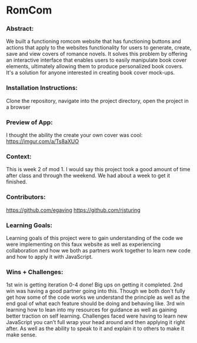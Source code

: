 # RomCom  

### Abstract:
[//]: <> (Briefly describe what you built and its features. What problem is the app solving? How does this application solve that problem?) 

We built a functioning romcom website that has functioning buttons and actions that apply to the websites functionality for users to generate, create, save and view covers of romance novels. It solves this problem by offering an interactive interface that enables users to easily manipulate book cover elements, ultimately allowing them to produce personalized book covers. It's a solution for anyone  interested in creating book cover mock-ups.

### Installation Instructions:
[//]: <> (What steps does a person have to take to get your app cloned down and running?) 

Clone the repository, navigate into the project directory, open the project in a browser

### Preview of App:
[//]: <> (Provide ONE gif or screenshot of your application - choose the "coolest" piece of functionality to show off.)

I thought the ability the create your own cover was cool: https://imgur.com/a/Ts8aXUO

### Context:
[//]: <> (Give some context for the project here. How long did you have to work on it? How far into the Turing program are you?) 

This is week 2 of mod 1. I would say this project took a good amount of time after class and through the weekend. We had about a week to get it finished.

### Contributors:
[//]: <> (Who worked on this application? Link to their GitHubs.)

https://github.com/egaving
https://github.com/rjsturing

### Learning Goals:
[//]: <> (What were the learning goals of this project? What tech did you work with?)

Learning goals of this project were to gain understanding of the code we were implementing on this faux website as well as experiencing collaboration and how we both as partners work together to learn new code and how to apply it with JavaScript.

### Wins + Challenges:
[//]: <> (What are 2-3 wins you have from this project? What were some challenges you faced - and how did you get over them?)

1st win is getting iteration 0-4 done! Big ups on getting it completed.
2nd win was having a good partner going into this. Though we both don't fully get how some of the code works we understand the principle as well as the end goal of what each feature should be doing and behaving like.
3rd win learning how to lean into my resources for guidance as well as gaining better traction on self learning.
Challenges faced were having to learn new JavaScript you can't full wrap your head around and then applying it right after. As well as the ability to speak to it and explain it to others to make it make sense.
